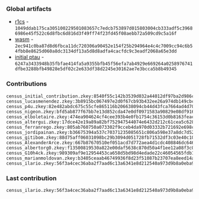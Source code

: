 ### Global artifacts
- [r1cs](./artifacts/circuit.r1cs) - `1049ddab175ca305100229501083657c7edcb753897d015803004cb333adf5c39686986e45f522c6d8fbc6d816d3f49ff74f23fd45f08aebb72a509cd9c5a16f`
- [wasm](./artifacts/circuit.wasm) - `2ec941c0ba87d8d6fbca11dc720306a90452e154f25b294964e4c4c7009cc94c6b54fbb8e8625d060a8dc3134df13a5d8d8adfa4cacfdc9c3eadf2068a65e3dd`
- [initial ptau](./artifacts/initial.ptau) - `6247a3433948b35fbfae414fa5a9355bfb45f56efa7ab4929e669264a0258976741dfbe3288bfb49828e5df02c2e633df38d2245e30162ae7e3bcca5b8b49345`

### Contributions
```
census_initial_contribution.zkey:8540f55c142b3539d032a44012df97ba2d986c8fe67daa1cb47410cd1374224d95540c7cefd8f58d32d987e97935ab29a9a9dc57b800fabe4865106438f15d49
census_lucasmenendez.zkey:3b8915bc067497e2d0f67cb93b432ee26a974db149cbc3f9de9aaeb08cc65d6a3347f681bc515a67b76540c0db394679e86202574591c3ea6d595086c53eada3
census_p4u.zkey:82e482abdc675c55cfe865116b206638094cb44d43fca7664ad4d7097736fd3565edce1e5198568291c0958e4f8646733d490b0c11f0cbdf55158c8cc4b33d0b
census_nigeon.zkey:bfd5ab877f67bb7e13d852cda47e0df0971583a90829e08df9166c24df5af0b5f3dc107ed4b70dbf68d95b8ecbc66d2dee04b12ea307069a6418fe3d0186725b
census_elboletaire.zkey:474ea904624cf4cee393b4e0fb1754c36153d0b8163feac702eec8bac14a6d5e7bbb11c6e533b414e3209a5d3204af3cc0e26e9406d79cd3fd1837ee7816842c
census_altergui.zkey:17dce42e19a89a82bf752947544074e6432d212c61cea5c628a037d4b61982cdd910fe58df7d175d1695b81a64cde517cebbfbc985b3a2be271d2cce4d712a16
census_ferranrego.zkey:805ab760750a073302f9cceb4da970d03332b721692e698c3cb11d5b9e303f674b10f131d7819bda293ab3f295afa3bb18c3ee079a17425d981941a1ffa0652f
census_jordipainan.zkey:b36675394a537c70371235085651c806a598e37a8dc7d5298fa8184d4c758ceb2ab49bcb5562cb55509a86be17e3aa5e6d7972291797375ec328c2b490d3f7f9
census_gitibom.zkey:88d75aff06031098bc29b3094d051728fb71532df3c03e40c10328f4391a87e36cecfffc118742f1bee455f0a62017ea74afa10c8f883a2017c6ce73ca264071
census_AlexanderArce.zkey:667b87670510ef051acd7d772aea4d1cdc408846dc646e0bea7ea6d56a9b1937f32f5e55fae606561b9e6654cf7cc8e7e07fcced9d9fdb211fbd6b9216c75a6a
census_albertorg0.zkey:f13500819530a822e00daf5638c870d50a4f1ee12a08f3c09739aa329316fc8a1af4744eec093e9763e5630c10e1400b27d4254c2816f423f7163b233e3e4fe5
census_G10h4ck.zkey:989309af9e12954453ca658d5bd98d4edade22c46054565fdb1701f9c4082e3ca5fa5420baa2c2c5252d2afc210c7c4d060b6bcca6ebea9d078ead6188b653a5
census_marianmoldovan.zkey:b3405ceaab46749936f8d23f51087b23707ea8eed14a5885e4d67ea6a6b8a2794263c61274e471f74d299586c2c5c0bc8d7e07cd7807ee6bcfb6df261151ebe5
census_ilario.zkey:56f3a4cec36aba2f7aad6c13a6341e8d212540a973d9b8a0eba93cc529c6b6fd8544bbb7aa2f7be351f3e0f55328534823600528823606465a8c1136eab05c39
```

### Last contribution
```
census_ilario.zkey:56f3a4cec36aba2f7aad6c13a6341e8d212540a973d9b8a0eba93cc529c6b6fd8544bbb7aa2f7be351f3e0f55328534823600528823606465a8c1136eab05c39
```
